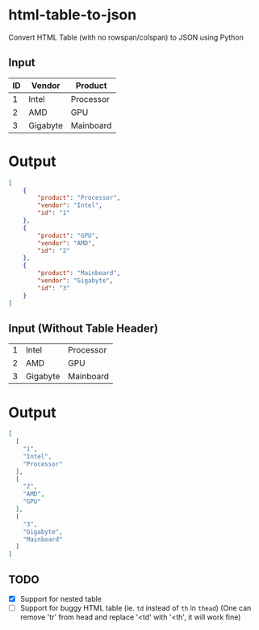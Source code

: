 # html-table-to-json

Convert HTML Table (with no rowspan/colspan) to JSON using Python

## Input

<table>
    <thead>
        <th>ID</th>
        <th>Vendor</th>
        <th>Product</th>
    </thead>
    <tr>
        <td>1</td>
        <td>Intel</td>
        <td>Processor</td>
    </tr>
    <tr>
        <td>2</td>
        <td>AMD</td>
        <td>GPU</td>
    </tr>
    <tr>
        <td>3</td>
        <td>Gigabyte</td>
        <td>Mainboard</td>
    </tr>
</table>

# Output

```json
[
    {
        "product": "Processor", 
        "vendor": "Intel", 
        "id": "1"
    }, 
    {
        "product": "GPU", 
        "vendor": "AMD", 
        "id": "2"
    }, 
    {
        "product": "Mainboard", 
        "vendor": "Gigabyte", 
        "id": "3"
    }
]
```

## Input (Without Table Header)

<table>
    <tr>
        <td>1</td>
        <td>Intel</td>
        <td>Processor</td>
    </tr>
    <tr>
        <td>2</td>
        <td>AMD</td>
        <td>GPU</td>
    </tr>
    <tr>
        <td>3</td>
        <td>Gigabyte</td>
        <td>Mainboard</td>
    </tr>
</table>

# Output

```json
[
  [
    "1",
    "Intel",
    "Processor"
  ],
  [
    "2",
    "AMD",
    "GPU"
  ],
  [
    "3",
    "Gigabyte",
    "Mainboard"
  ]
]
```

## TODO

- [x] Support for nested table
- [ ] Support for buggy HTML table (ie. `td` instead of `th` in `thead`) (One can remove 'tr' from head and replace '<td' with '<th', it will work fine)
